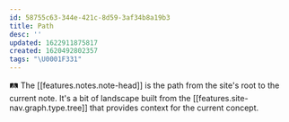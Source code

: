 ```yaml
---
id: 58755c63-344e-421c-8d59-3af34b8a19b3
title: Path
desc: ''
updated: 1622911875817
created: 1620492802357
tags: "\U0001F331"
---
```


🛤 The [[features.notes.note-head]] is the path from the site's root to the current note. It's a bit of landscape built from the [[features.site-nav.graph.type.tree]] that provides context for the current concept.

